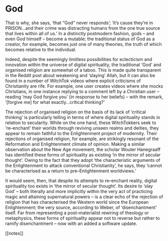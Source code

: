 # God

That is why, she says, ‘that “God” never responds’; ‘it’s cause they’re in PRISON…and their crime was distracting humans from the one true source that lives within all of us.’ In a distinctly postmodern fashion, gods – and even God himself – become a mutable; the traditional status of God as a creator, for example, becomes just one of many theories, the truth of which becomes relative to the individual.

Indeed, despite the seemingly limitless possibilities for eclecticism and innovation within the universe of digital spirituality, the traditional ‘God’ and organised religion are somewhat of a taboo. This is made quite transparent in the Reddit post about weakening and ‘slaying’ Allah, but it can also be found in a number of WitchTok videos where explicit criticisms of Christianity are rife. For example, one user creates videos where she mocks Christians, in one instance replying to a comment left by a Christian user – reading ‘may God forgive you’ (in response to her beliefs) – with the remark, ‘[forgive me] for what exactly…critical thinking?’

The rejection of organised religion on the basis of its lack of ‘critical thinking’ is particularly telling in terms of where digital spirituality stands in relation to secularity. While on the one hand, these WitchTokkers seek to ‘re–enchant’ their worlds through reviving unseen realms and deities, they appear to remain faithful to the Enlightenment project of modernity. Their rejections of organised religion, for example, are strikingly resonant of the Reformation and Enlightenment climate of opinion. Making a similar observation about the New Age movement, the scholar Wouter Hanegraaff has identified these forms of spirituality as existing ‘in the mirror of secular thought’. Owing to the fact that they adopt ‘the characteristic arguments of the Enlightenment to attack conventional Christianity’, he says, they ‘cannot be characterised as a return to pre–Enlightenment worldviews.’

It would seem, then, that despite its attempts to re–enchant reality, digital spirituality too exists in ‘the mirror of secular thought’. Its desire to ‘slay God’ – both literally and more implicitly within the very act of practicing magic and attaining supernatural powers – is a clear echo of the rejection of religion that has characterised the Western world since the European Enlightenment; the very source, according to Weber, of ‘disenchantment’ itself. Far from representing a post–materialist rewiring of theology or metaphysics, these forms of spirituality appear not to reverse but rather to ramify disenchantment – now with an added a software update.

[[notes]]